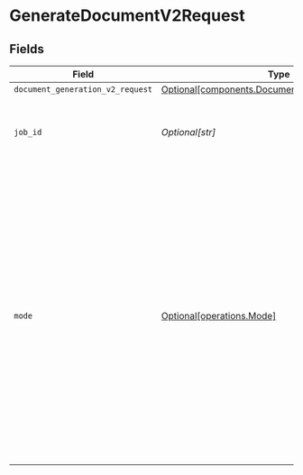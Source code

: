 # GenerateDocumentV2Request


## Fields

| Field                                                                                                                                                                                                                                                            | Type                                                                                                                                                                                                                                                             | Required                                                                                                                                                                                                                                                         | Description                                                                                                                                                                                                                                                      |
| ---------------------------------------------------------------------------------------------------------------------------------------------------------------------------------------------------------------------------------------------------------------- | ---------------------------------------------------------------------------------------------------------------------------------------------------------------------------------------------------------------------------------------------------------------- | ---------------------------------------------------------------------------------------------------------------------------------------------------------------------------------------------------------------------------------------------------------------- | ---------------------------------------------------------------------------------------------------------------------------------------------------------------------------------------------------------------------------------------------------------------- |
| `document_generation_v2_request`                                                                                                                                                                                                                                 | [Optional[components.DocumentGenerationV2Request]](../../models/components/documentgenerationv2request.md)                                                                                                                                                       | :heavy_minus_sign:                                                                                                                                                                                                                                               | N/A                                                                                                                                                                                                                                                              |
| `job_id`                                                                                                                                                                                                                                                         | *Optional[str]*                                                                                                                                                                                                                                                  | :heavy_minus_sign:                                                                                                                                                                                                                                               | Job ID for tracking the status of document generation action                                                                                                                                                                                                     |
| `mode`                                                                                                                                                                                                                                                           | [Optional[operations.Mode]](../../models/operations/mode.md)                                                                                                                                                                                                     | :heavy_minus_sign:                                                                                                                                                                                                                                               | Type of mode used for document generation flow.<br/>Partial - Will have a intermediate step for users to validate and replace the variable values before generating the final document.<br/>Full - Goes through all the steps for the full generation of final document<br/> |
